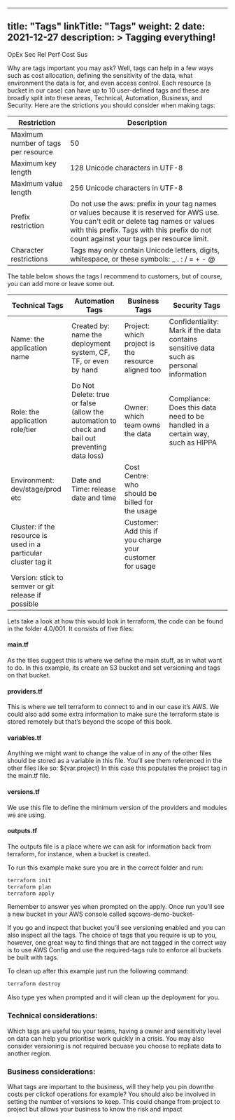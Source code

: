 
---
title: "Tags"
linkTitle: "Tags"
weight: 2 
date: 2021-12-27
description: >
  Tagging everything!
---
<span class=opex-on>OpEx</span>
<span class=sec-sec>Sec</span>
<span class=rel-off>Rel</span>
<span class=perf-off>Perf</span>
<span class=cost-sec>Cost</span>
<span class=sus-off>Sus</span>

Why are tags important you may ask? Well, tags can help in a few ways such as cost allocation, defining the sensitivity of the data, what environment the data is for, and even access control. Each resource (a bucket in our case) can have up to 10 user-defined tags and these are broadly split into these areas, Technical, Automation, Business, and Security. Here are the strictions you should consider when making tags:

|Restriction | Description |
|------------|-------------|
|Maximum number of tags per resource | 50 |
|Maximum key length | 128 Unicode characters in UTF-8 |
|Maximum value length | 256 Unicode characters in UTF-8 |
|Prefix restriction | Do not use the aws: prefix in your tag names or values because it is reserved for AWS use. You can't edit or delete tag names or values with this prefix. Tags with this prefix do not count against your tags per resource limit. |
|Character restrictions | Tags may only contain Unicode letters, digits, whitespace, or these symbols: _ . : / = + - @ |

The table below shows the tags I recommend to customers, but of course, you can add more or leave some out.

| Technical Tags | Automation Tags | Business Tags | Security Tags |
|----------------|-----------------|---------------|---------------|
|Name: the application name| Created by: name the deployment system, CF, TF, or even by hand | Project: which project is the resource aligned too | Confidentiality: Mark if the data contains sensitive data such as personal information |
| Role: the application role/tier | Do Not Delete: true or false (allow the automation to check and bail out preventing data loss) | Owner: which team owns the data | Compliance: Does this data need to be handled in a certain way, such as HIPPA |
|Environment: dev/stage/prod etc| Date and Time: release date and time| Cost Centre: who should be billed for the usage| |
|Cluster: if the resource is used in a particular cluster tag it| | Customer: Add this if you charge your customer for usage| |
|Version: stick to semver or git release if possible| | | |

Lets take a look at how this would look in terraform, the code can be found in the folder 4.0/001. It consists of five files:
#### main.tf
As the tiles suggest this is where we define the main stuff, as in what want to do. In this example, its create an S3 bucket and set versioning and tags on that bucket.
#### providers.tf
This is where we tell terraform to connect to and in our case it’s AWS. We could also add some extra information to make sure the terraform state is stored remotely but that’s beyond the scope of this book.
#### variables.tf
Anything we might want to change the value of in any of the other files should be stored as a variable in this file. You’ll see them referenced in the other files like so: ${var.project}
In this case this populates the project tag in the main.tf file.
#### versions.tf
We use this file to define the minimum version of the providers and modules we are using.
#### outputs.tf
The outputs file is a place where we can ask for information back from terraform, for instance, when a bucket is created.

To run this example make sure you are in the correct folder and run:
  ```bash
  terraform init
  terraform plan
  terraform apply
  ```
Remember to answer yes when prompted on the apply. Once run you’ll see a new bucket in your AWS console called sqcows-demo-bucket-<then a random name>

If you go and inspect that bucket you’ll see versioning enabled and you can also inspect all the tags. The choice of tags that you require is up to you, however, one great way to find things that are not tagged in the correct way is to use AWS Config and use the required-tags rule to enforce all buckets be built with tags.

To clean up after this example just run the following command:
  ```bash
  terraform destroy
  ```
Also type yes when prompted and it will clean up the deployment for you.

### Technical considerations: 
Which tags are useful tou your teams, having a owner and sensitivity level on data can help you prioritise work quickly in a crisis. You may also consider versioning is not required becuase you choose to repliate data to another region.

### Business considerations: 
What tags are important to the business, will they help you pin downthe costs per clickof operations for example? You should also be involved in setting the number of versions to keep. This could change from project to project but allows your business to know the risk and impact







